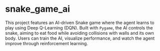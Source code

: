 # snake_game_ai
This project features an AI-driven Snake game where the agent learns to play using Deep Q-Learning (DQN). Built with `Pygame`, the AI controls the snake, aiming to eat food while avoiding collisions with walls and its own body. Users can train the AI, visualize performance, and watch the agent improve through reinforcement learning.
